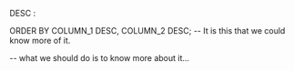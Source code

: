 DESC :

ORDER BY COLUMN_1 DESC, COLUMN_2 DESC; -- It is this that we could know more of it. 

-- what we should do is to know more about it...

